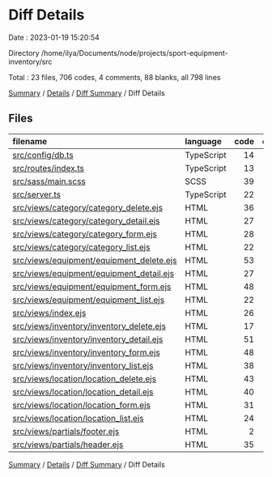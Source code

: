 # Diff Details

Date : 2023-01-19 15:20:54

Directory /home/ilya/Documents/node/projects/sport-equipment-inventory/src

Total : 23 files,  706 codes, 4 comments, 88 blanks, all 798 lines

[Summary](results.md) / [Details](details.md) / [Diff Summary](diff.md) / Diff Details

## Files
| filename | language | code | comment | blank | total |
| :--- | :--- | ---: | ---: | ---: | ---: |
| [src/config/db.ts](/src/config/db.ts) | TypeScript | 14 | 0 | 5 | 19 |
| [src/routes/index.ts](/src/routes/index.ts) | TypeScript | 13 | 0 | 5 | 18 |
| [src/sass/main.scss](/src/sass/main.scss) | SCSS | 39 | 0 | 6 | 45 |
| [src/server.ts](/src/server.ts) | TypeScript | 22 | 4 | 14 | 40 |
| [src/views/category/category_delete.ejs](/src/views/category/category_delete.ejs) | HTML | 36 | 0 | 3 | 39 |
| [src/views/category/category_detail.ejs](/src/views/category/category_detail.ejs) | HTML | 27 | 0 | 2 | 29 |
| [src/views/category/category_form.ejs](/src/views/category/category_form.ejs) | HTML | 28 | 0 | 5 | 33 |
| [src/views/category/category_list.ejs](/src/views/category/category_list.ejs) | HTML | 22 | 0 | 2 | 24 |
| [src/views/equipment/equipment_delete.ejs](/src/views/equipment/equipment_delete.ejs) | HTML | 53 | 0 | 5 | 58 |
| [src/views/equipment/equipment_detail.ejs](/src/views/equipment/equipment_detail.ejs) | HTML | 27 | 0 | 2 | 29 |
| [src/views/equipment/equipment_form.ejs](/src/views/equipment/equipment_form.ejs) | HTML | 48 | 0 | 3 | 51 |
| [src/views/equipment/equipment_list.ejs](/src/views/equipment/equipment_list.ejs) | HTML | 22 | 0 | 1 | 23 |
| [src/views/index.ejs](/src/views/index.ejs) | HTML | 26 | 0 | 1 | 27 |
| [src/views/inventory/inventory_delete.ejs](/src/views/inventory/inventory_delete.ejs) | HTML | 17 | 0 | 2 | 19 |
| [src/views/inventory/inventory_detail.ejs](/src/views/inventory/inventory_detail.ejs) | HTML | 51 | 0 | 3 | 54 |
| [src/views/inventory/inventory_form.ejs](/src/views/inventory/inventory_form.ejs) | HTML | 48 | 0 | 6 | 54 |
| [src/views/inventory/inventory_list.ejs](/src/views/inventory/inventory_list.ejs) | HTML | 38 | 0 | 2 | 40 |
| [src/views/location/location_delete.ejs](/src/views/location/location_delete.ejs) | HTML | 43 | 0 | 5 | 48 |
| [src/views/location/location_detail.ejs](/src/views/location/location_detail.ejs) | HTML | 40 | 0 | 5 | 45 |
| [src/views/location/location_form.ejs](/src/views/location/location_form.ejs) | HTML | 31 | 0 | 5 | 36 |
| [src/views/location/location_list.ejs](/src/views/location/location_list.ejs) | HTML | 24 | 0 | 2 | 26 |
| [src/views/partials/footer.ejs](/src/views/partials/footer.ejs) | HTML | 2 | 0 | 1 | 3 |
| [src/views/partials/header.ejs](/src/views/partials/header.ejs) | HTML | 35 | 0 | 3 | 38 |

[Summary](results.md) / [Details](details.md) / [Diff Summary](diff.md) / Diff Details